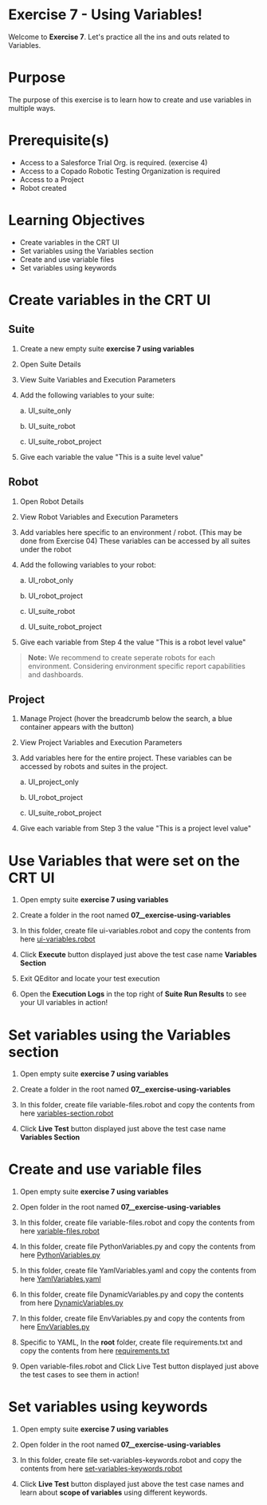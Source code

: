 # Exercise 7 - Using Variables!

Welcome to **Exercise 7**. Let's practice all the ins and outs related to Variables.

# Purpose

The purpose of this exercise is to learn how to create and use variables in multiple ways.

# Prerequisite(s)

- Access to a Salesforce Trial Org. is required. (exercise 4)
- Access to a Copado Robotic Testing Organization is required
- Access to a Project
- Robot created

# Learning Objectives

- Create variables in the CRT UI
- Set variables using the Variables section
- Create and use variable files
- Set variables using keywords

# Create variables in the CRT UI

## Suite

1. Create a new empty suite **exercise 7 using variables**

2. Open Suite Details

3. View Suite Variables and Execution Parameters

4. Add the following variables to your suite:

	a. UI_suite_only
	
	b. UI_suite_robot
	
	c. UI_suite_robot_project
	
5. Give each variable the value "This is a suite level value"


## Robot

1. Open Robot Details

2. View Robot Variables and Execution Parameters

3. Add variables here specific to an environment / robot. (This may be done from Exercise 04) These variables can be accessed by all suites under the robot

4. Add the following variables to your robot:

    a. UI_robot_only

	b. UI_robot_project

	c. UI_suite_robot

	d. UI_suite_robot_project

5. Give each variable from Step 4 the value "This is a robot level value"

> **Note:** We recommend to create seperate robots for each environment. Considering environment specific report capabilities and dashboards.

## Project

1. Manage Project (hover the breadcrumb below the search, a blue container appears with the button)

2. View Project Variables and Execution Parameters

3. Add variables here for the entire project. These variables can be accessed by robots and suites in the project.

    a. UI_project_only

	b. UI_robot_project

	c. UI_suite_robot_project

4. Give each variable from Step 3 the value "This is a project level value"

# Use Variables that were set on the CRT UI

1. Open empty suite **exercise 7 using variables**

2. Create a folder in the root named **07__exercise-using-variables**

3. In this folder, create file ui-variables.robot and copy the contents from here [ui-variables.robot](ui-variables.robot)

4. Click **Execute** button displayed just above the test case name **Variables Section**

5. Exit QEditor and locate your test execution

6. Open the **Execution Logs** in the top right of **Suite Run Results** to see your UI variables in action!

# Set variables using the Variables section

1. Open empty suite **exercise 7 using variables**

2. Create a folder in the root named **07__exercise-using-variables**

3. In this folder, create file variable-files.robot and copy the contents from here [variables-section.robot](variables-section.robot)

4. Click **Live Test** button displayed just above the test case name **Variables Section** 

# Create and use variable files

1. Open empty suite **exercise 7 using variables**

2. Open folder in the root named **07__exercise-using-variables**

3. In this folder, create file variable-files.robot and copy the contents from here [variable-files.robot](variable-files.robot)

4. In this folder, create file PythonVariables.py and copy the contents from here [PythonVariables.py](PythonVariables.py)

5. In this folder, create file YamlVariables.yaml and copy the contents from here [YamlVariables.yaml](YamlVariables.yaml)

6. In this folder, create file DynamicVariables.py and copy the contents from here [DynamicVariables.py](DynamicVariables.py)

7. In this folder, create file EnvVariables.py and copy the contents from here [EnvVariables.py](EnvVariables.py)

8. Specific to YAML, In the **root** folder, create file requirements.txt and copy the contents from here [requirements.txt](../requirements.txt)

9. Open variable-files.robot and Click Live Test button displayed just above the test cases to see them in action!

# Set variables using keywords

1. Open empty suite **exercise 7 using variables**

2. Open folder in the root named **07__exercise-using-variables**

3. In this folder, create file set-variables-keywords.robot and copy the contents from here [set-variables-keywords.robot](set-variables-keywords.robot)

4. Click **Live Test** button displayed just above the test case names and learn about **scope of variables** using different keywords.